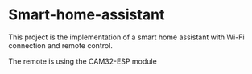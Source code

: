 # Smart-home-assistant
This project is the implementation of a smart home assistant with Wi-Fi connection and remote control.

The remote is using the CAM32-ESP module
